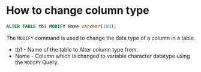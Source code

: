 # How to change column type

```sql
ALTER TABLE tb1 MODIFY Name varchar(100);
```
The ```MODIFY``` command is used to change the data type of a column in a table.
- tb1  - Name of the table to Alter column type from.
- Name - Column which is changed to variable character datatype using the ```MODIFY``` Query.
